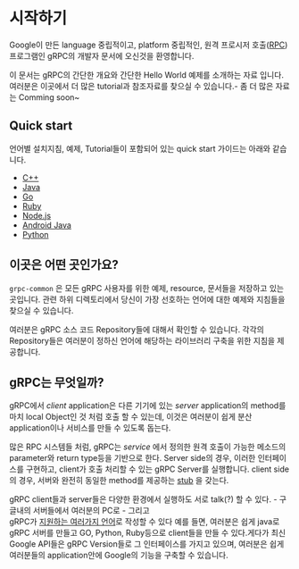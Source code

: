 # 시작하기

Google이 만든 language 중립적이고, platform 중립적인, 원격 프로시저 호출([RPC](http://ko.wikipedia.org/wiki/%EC%9B%90%EA%B2%A9_%ED%94%84%EB%A1%9C%EC%8B%9C%EC%A0%80_%ED%98%B8%EC%B6%9C))프로그램인 gRPC의 개발자 문서에 오신것을 환영합니다.

이 문서는 gRPC의 간단한 개요와 간단한 Hello World 예제를 소개하는 자료 입니다. 
여러분은 이곳에서 더 많은 tutorial과 참조자료를 찾으실 수 있습니다.- 좀 더 많은 자료는 Comming soon~
 

<a name="quickstart"></a>
## Quick start
언어별 설치지침, 예제, Tutorial들이 포함되어 있는 quick start 가이드는 아래와 같습니다. 

* [C++](https://github.com/grpc/grpc-common/tree/master/cpp)
* [Java](https://github.com/grpc/grpc-common/tree/master/java)
* [Go](https://github.com/grpc/grpc-common/tree/master/go)
* [Ruby](https://github.com/grpc/grpc-common/tree/master/ruby)
* [Node.js](https://github.com/grpc/grpc-common/tree/master/node)
* [Android Java](https://github.com/grpc/grpc-common/tree/master/java/android)
* [Python](https://github.com/grpc/grpc-common/tree/master/python/helloworld)

## 이곳은 어떤 곳인가요?

`grpc-common` 은 모든 gRPC 사용자를 위한 예제, resource, 문서들을 저장하고 있는 곳입니다. 관련 하위 디렉토리에서 당신이 가장 선호하는 언어에 대한 예제와 지침들을 찾으실 수 있습니다.

여러분은 gRPC 소스 코드 Repository들에 대해서 확인할 수 있습니다. 각각의 Repository들은 여러분이 정하신 언어에 해당하는 라이브러리 구축을 위한 지침을 제공합니다.


## gRPC는 무엇일까?

gRPC에서 *client* application은 다른 기기에 있는 *server* application의 method를 마치 local Object인 것 처럼 호출 할 수 있는데, 이것은 여러분이 쉽게 분산 application이나 서비스를 만들 수 있도록 돕는다. 

많은 RPC 시스템들 처럼, gRPC는 *service* 에서 정의한 원격 호출이 가능한 메소드의 parameter와 return type등을 기반으로 한다.
Server side의 경우, 이러한 인터페이스를 구현하고, client가 호출 처리할 수 있는 gRPC Server를 실행합니다.
client side의 경우, 서버와 완전히 동일한 method를 제공하는 [stub](http://ko.wikipedia.org/wiki/%EB%A9%94%EC%86%8C%EB%93%9C_%EC%8A%A4%ED%85%81) 을 갖는다. 

<!--TODO: diagram-->

gRPC client들과 server들은 다양한 환경에서 실행하도 서로 talk(?) 할 수 있다. - 구글내의 서버들에서 여러분의 PC로 - 그리고  
 gRPC가 [지원하는 여러가지 언어](#quickstart)로 작성할 수 있다 
예를 들면, 여러분은 쉽게 java로 gRPC 서버를 만들고 GO, Python, Ruby등으로 client들을 만들 수 있다.게다가 최신 Google API들은 gRPC Version들로 그 인터페이스를 가지고 있으며, 여러분은 쉽게 여러분들의 application안에 Google의 기능을 구축할 수 있습니다.

